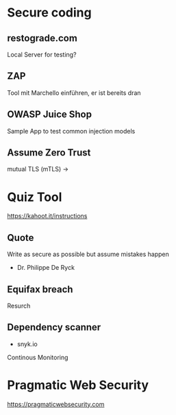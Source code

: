 # Secure coding

## restograde.com
Local Server for testing?

## ZAP
Tool mit Marchello einführen, er ist bereits dran

## OWASP Juice Shop
Sample App to test common injection models


## Assume Zero Trust
mutual TLS (mTLS) ->

# Quiz Tool
https://kahoot.it/instructions

## Quote
Write as secure as possible but assume mistakes happen
- Dr. Philippe De Ryck

## Equifax breach
Resurch

## Dependency scanner
* snyk.io

Continous Monitoring

# Pragmatic Web Security

https://pragmaticwebsecurity.com
